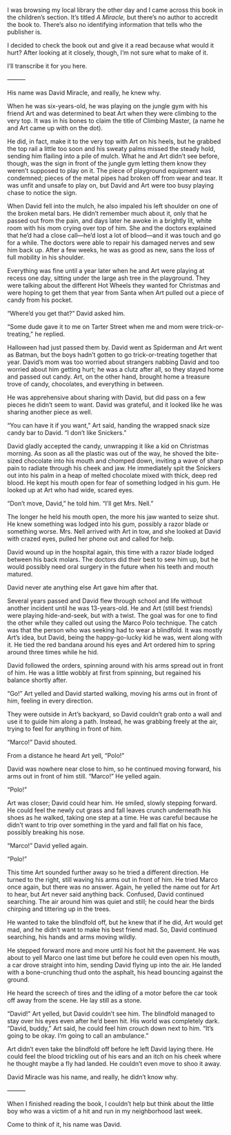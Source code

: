I was browsing my local library the other day and I came across this book in the children’s section. It’s titled *A Miracle,* but there’s no author to accredit the book to. There’s also no identifying information that tells who the publisher is.

I decided to check the book out and give it a read because what would it hurt? After looking at it closely, though, I’m not sure what to make of it.

I’ll transcribe it for you here.

———

His name was David Miracle, and really, he knew why. 

When he was six-years-old, he was playing on the jungle gym with his friend Art and was determined to beat Art when they were climbing to the very top. It was in his bones to claim the title of Climbing Master, (a name he and Art came up with on the dot).

He did, in fact, make it to the very top with Art on his heels, but he grabbed the top rail a little too soon and his sweaty palms missed the steady hold, sending him flailing into a pile of mulch. What he and Art didn’t see before, though, was the sign in front of the jungle gym letting them know they weren’t supposed to play on it. The piece of playground equipment was condemned; pieces of the metal pipes had broken off from wear and tear. It was unfit and unsafe to play on, but David and Art were too busy playing chase to notice the sign.

When David fell into the mulch, he also impaled his left shoulder on one of the broken metal bars. He didn’t remember much about it, only that he passed out from the pain, and days later he awoke in a brightly lit, white room with his mom crying over top of him. She and the doctors explained that he’d had a close call—he’d lost a lot of blood—and it was touch and go for a while. The doctors were able to repair his damaged nerves and sew him back up. After a few weeks, he was as good as new, sans the loss of full mobility in his shoulder. 

Everything was fine until a year later when he and Art were playing at recess one day, sitting under the large ash tree in the playground. They were talking about the different Hot Wheels they wanted for Christmas and were hoping to get them that year from Santa when Art pulled out a piece of candy from his pocket.

“Where’d you get that?” David asked him. 

“Some dude gave it to me on Tarter Street when me and mom were trick-or-treating,” he replied. 

Halloween had just passed them by. David went as Spiderman and Art went as Batman, but the boys hadn’t gotten to go trick-or-treating together that year. David’s mom was too worried about strangers nabbing David and too worried about him getting hurt; he was a clutz after all, so they stayed home and passed out candy. Art, on the other hand, brought home a treasure trove of candy, chocolates, and everything in between. 

He was apprehensive about sharing with David, but did pass on a few pieces he didn’t seem to want. David was grateful, and it looked like he was sharing another piece as well.

“You can have it if you want,” Art said, handing the wrapped snack size candy bar to David. “I don’t like Snickers.”

David gladly accepted the candy, unwrapping it like a kid on Christmas morning. As soon as all the plastic was out of the way, he shoved the bite-sized chocolate into his mouth and chomped down, inviting a wave of sharp pain to radiate through his cheek and jaw. He immediately spit the Snickers out into his palm in a heap of melted chocolate mixed with thick, deep red blood. He kept his mouth open for fear of something lodged in his gum. He looked up at Art who had wide, scared eyes.

“Don’t move, David,” he told him. “I’ll get Mrs. Nell.”

The longer he held his mouth open, the more his jaw wanted to seize shut. He knew something was lodged into his gum, possibly a razor blade or something worse. Mrs. Nell arrived with Art in tow, and she looked at David with crazed eyes, pulled her phone out and called for help.

David wound up in the hospital again, this time with a razor blade lodged between his back molars. The doctors did their best to sew him up, but he would possibly need oral surgery in the future when his teeth and mouth matured.

David never ate anything else Art gave him after that.

Several years passed and David flew through school and life without another incident until he was 13-years-old. He and Art (still best friends) were playing hide-and-seek, but with a twist. The goal was for one to find the other while they called out using the Marco Polo technique. The catch was that the person who was seeking had to wear a blindfold. It was mostly Art’s idea, but David, being the happy-go-lucky kid he was, went along with it. He tied the red bandana around his eyes and Art ordered him to spring around three times while he hid.

David followed the orders, spinning around with his arms spread out in front of him. He was a little wobbly at first from spinning, but regained his balance shortly after.

“Go!” Art yelled and David started walking, moving his arms out in front of him, feeling in every direction.

They were outside in Art’s backyard, so David couldn’t grab onto a wall and use it to guide him along a path. Instead, he was grabbing freely at the air, trying to feel for anything in front of him. 

“Marco!” David shouted.

From a distance he heard Art yell, “Polo!”

David was nowhere near close to him, so he continued moving forward, his arms out in front of him still. “Marco!” He yelled again. 

“Polo!”

Art was closer; David could hear him. He smiled, slowly stepping forward. He could feel the newly cut grass and fall leaves crunch underneath his shoes as he walked, taking one step at a time. He was careful because he didn’t want to trip over something in the yard and fall flat on his face, possibly breaking his nose.

“Marco!” David yelled again.

“Polo!”

This time Art sounded further away so he tried a different direction. He turned to the right, still waving his arms out in front of him. He tried Marco once again, but there was no answer. Again, he yelled the name out for Art to hear, but Art never said anything back. Confused, David continued searching. The air around him was quiet and still; he could hear the birds chirping and tittering up in the trees. 

He wanted to take the blindfold off, but he knew that if he did, Art would get mad, and he didn’t want to make his best friend mad. So, David continued searching, his hands and arms moving wildly. 

He stepped forward more and more until his foot hit the pavement. He was about to yell Marco one last time but before he could even open his mouth, a car drove straight into him, sending David flying up into the air. He landed with a bone-crunching thud onto the asphalt, his head bouncing against the ground.

He heard the screech of tires and the idling of a motor before the car took off away from the scene. He lay still as a stone.

“David!” Art yelled, but David couldn’t see him. The blindfold managed to stay over his eyes even after he’d been hit. His world was completely dark. “David, buddy,” Art said, he could feel him crouch down next to him. “It’s going to be okay. I’m going to call an ambulance.”

Art didn’t even take the blindfold off before he left David laying there. He could feel the blood trickling out of his ears and an itch on his cheek where he thought maybe a fly had landed. He couldn’t even move to shoo it away.

David Miracle was his name, and really, he didn’t know why.

———

When I finished reading the book, I couldn’t help but think about the little boy who was a victim of a hit and run in my neighborhood last week.

Come to think of it, his name was David.